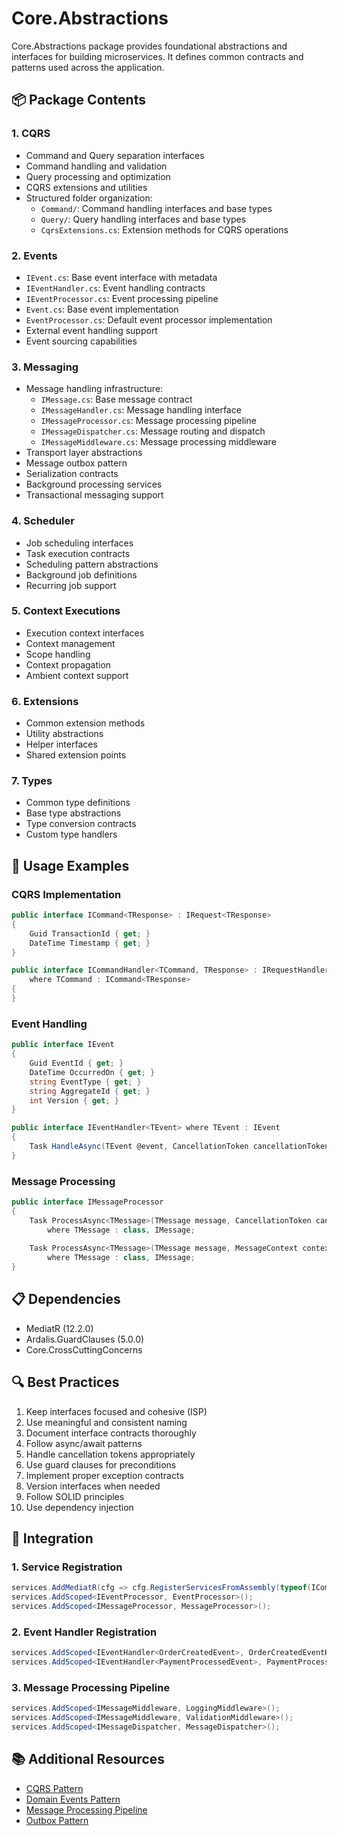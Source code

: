 # Core.Abstractions

Core.Abstractions package provides foundational abstractions and interfaces for building microservices. It defines common contracts and patterns used across the application.

## 📦 Package Contents

### 1. CQRS
- Command and Query separation interfaces
- Command handling and validation
- Query processing and optimization
- CQRS extensions and utilities
- Structured folder organization:
  - `Command/`: Command handling interfaces and base types
  - `Query/`: Query handling interfaces and base types
  - `CqrsExtensions.cs`: Extension methods for CQRS operations

### 2. Events
- `IEvent.cs`: Base event interface with metadata
- `IEventHandler.cs`: Event handling contracts
- `IEventProcessor.cs`: Event processing pipeline
- `Event.cs`: Base event implementation
- `EventProcessor.cs`: Default event processor implementation
- External event handling support
- Event sourcing capabilities

### 3. Messaging
- Message handling infrastructure:
  - `IMessage.cs`: Base message contract
  - `IMessageHandler.cs`: Message handling interface
  - `IMessageProcessor.cs`: Message processing pipeline
  - `IMessageDispatcher.cs`: Message routing and dispatch
  - `IMessageMiddleware.cs`: Message processing middleware
- Transport layer abstractions
- Message outbox pattern
- Serialization contracts
- Background processing services
- Transactional messaging support

### 4. Scheduler
- Job scheduling interfaces
- Task execution contracts
- Scheduling pattern abstractions
- Background job definitions
- Recurring job support

### 5. Context Executions
- Execution context interfaces
- Context management
- Scope handling
- Context propagation
- Ambient context support

### 6. Extensions
- Common extension methods
- Utility abstractions
- Helper interfaces
- Shared extension points

### 7. Types
- Common type definitions
- Base type abstractions
- Type conversion contracts
- Custom type handlers

## 🔧 Usage Examples

### CQRS Implementation
```csharp
public interface ICommand<TResponse> : IRequest<TResponse>
{
    Guid TransactionId { get; }
    DateTime Timestamp { get; }
}

public interface ICommandHandler<TCommand, TResponse> : IRequestHandler<TCommand, TResponse>
    where TCommand : ICommand<TResponse>
{
}
```

### Event Handling
```csharp
public interface IEvent
{
    Guid EventId { get; }
    DateTime OccurredOn { get; }
    string EventType { get; }
    string AggregateId { get; }
    int Version { get; }
}

public interface IEventHandler<TEvent> where TEvent : IEvent
{
    Task HandleAsync(TEvent @event, CancellationToken cancellationToken);
}
```

### Message Processing
```csharp
public interface IMessageProcessor
{
    Task ProcessAsync<TMessage>(TMessage message, CancellationToken cancellationToken = default)
        where TMessage : class, IMessage;
    
    Task ProcessAsync<TMessage>(TMessage message, MessageContext context, CancellationToken cancellationToken = default)
        where TMessage : class, IMessage;
}
```

## 📋 Dependencies

- MediatR (12.2.0)
- Ardalis.GuardClauses (5.0.0)
- Core.CrossCuttingConcerns

## 🔍 Best Practices

1. Keep interfaces focused and cohesive (ISP)
2. Use meaningful and consistent naming
3. Document interface contracts thoroughly
4. Follow async/await patterns
5. Handle cancellation tokens appropriately
6. Use guard clauses for preconditions
7. Implement proper exception contracts
8. Version interfaces when needed
9. Follow SOLID principles
10. Use dependency injection

## 🔄 Integration

### 1. Service Registration
```csharp
services.AddMediatR(cfg => cfg.RegisterServicesFromAssembly(typeof(ICommand<>).Assembly));
services.AddScoped<IEventProcessor, EventProcessor>();
services.AddScoped<IMessageProcessor, MessageProcessor>();
```

### 2. Event Handler Registration
```csharp
services.AddScoped<IEventHandler<OrderCreatedEvent>, OrderCreatedEventHandler>();
services.AddScoped<IEventHandler<PaymentProcessedEvent>, PaymentProcessedEventHandler>();
```

### 3. Message Processing Pipeline
```csharp
services.AddScoped<IMessageMiddleware, LoggingMiddleware>();
services.AddScoped<IMessageMiddleware, ValidationMiddleware>();
services.AddScoped<IMessageDispatcher, MessageDispatcher>();
```

## 📚 Additional Resources

- [CQRS Pattern](https://docs.microsoft.com/en-us/azure/architecture/patterns/cqrs)
- [Domain Events Pattern](https://docs.microsoft.com/en-us/dotnet/architecture/microservices/microservice-ddd-cqrs-patterns/domain-events-design-implementation)
- [Message Processing Pipeline](https://www.enterpriseintegrationpatterns.com/patterns/messaging/PipesAndFilters.html)
- [Outbox Pattern](https://microservices.io/patterns/data/transactional-outbox.html) 